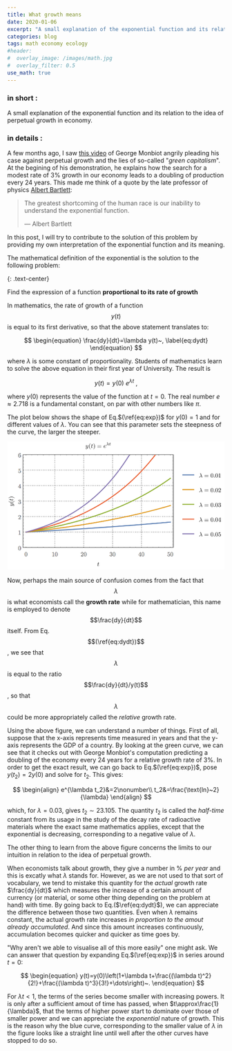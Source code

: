 ```yaml
---
title: What growth means
date: 2020-01-06
excerpt: "A small explanation of the exponential function and its relation to the idea of perpetual growth."
categories: blog
tags: math economy ecology
#header:
#  overlay_image: /images/math.jpg
#  overlay_filter: 0.5
use_math: true
---
```


### in short :

A small explanation of the exponential function and its relation to the idea of perpetual growth in economy.

### in details :

A few months ago, I saw [this video](https://www.youtube.com/watch?v=-eljw9qoNAo) of George Monbiot angrily pleading his case against perpetual growth and the lies of so-called "*green capitalism*". At the begining of his demonstration, he explains how the search for a modest rate of 3% growth in our economy leads to a doubling of production every 24 years. This made me think of a quote by the late professor of physics [Albert Bartlett](https://en.wikipedia.org/wiki/Albert_Allen_Bartlett):

> The greatest shortcoming of the human race is our inability to understand the exponential function.
>
> — Albert Bartlett 

In this post, I will try to contribute to the solution of this problem by providing my own interpretation of the exponential function and its meaning. 

The mathematical definition of the exponential is the solution to the following problem: 

{: .text-center}

Find the expression of a function **proportional to its rate of growth** 

In mathematics, the rate of growth of a function $$y(t)$$ is equal to its first derivative, so that the above statement translates to:


$$
\begin{equation}
\frac{dy}{dt}=\lambda y(t)~,
\label{eq:dydt}
\end{equation}
$$


where $\lambda$ is some constant of proportionality. Students of mathematics learn to solve the above equation in their first year of University. The result is 


$$
\begin{equation}
y(t)=y(0)~e^{\lambda t}~,
\label{eq:exp}
\end{equation}
$$


where $y(0)$ represents the value of the function at $t=0$. The real number $e\approx2.718$ is a fundamental constant, on par with other numbers like $\pi$. 

The plot below shows the shape of Eq.$(\ref{eq:exp})$ for $y(0)=1$ and for different values of $\lambda$. You can see that this parameter sets the steepness of the curve, the larger the steeper. 

![exponential function](/images/posts_data/exponential/exp.png)

Now, perhaps the main source of confusion comes from the fact that $$\lambda$$ is what economists call the **growth rate** while for mathematician, this name is employed to denote $$\frac{dy}{dt}$$ itself. From Eq.$$(\ref{eq:dydt})$$, we see that $$\lambda$$ is equal to the ratio $$\frac{dy}{dt}/y(t)$$, so that $$\lambda$$ could be more appropriately called the *relative* growth rate. 

Using the above figure, we can understand a number of things. First of all, suppose that the x-axis represents time measured in years and that the y-axis represents the GDP of a country. By looking at the green curve, we can see that it checks out with George Monbiot's computation predicting a doubling of the economy every 24 years for a relative growth rate of 3%. In order to get the exact result, we can go back to Eq.$(\ref{eq:exp})$, pose $y(t_2)=2y(0)$ and solve for $t_2$. This gives:


$$
\begin{align}
e^{\lambda t_2}&=2\nonumber\\
t_2&=\frac{\text{ln}~2}{\lambda}
\end{align}
$$


which, for $\lambda=0.03$, gives $t_2\sim23.105$. The quantity $t_2$ is called the *half-time* constant from its usage in the study of the decay rate of radioactive materials where the exact same mathematics applies, except that the exponential is decreasing, corresponding to a negative value of $\lambda$.

The other thing to learn from the above figure concerns the limits to our intuition in relation to the idea of perpetual growth. 

When economists talk about growth, they give a number in % *per year* and this is excatly what $\lambda$ stands for. However, as we are not used to that sort of vocabulary, we tend to mistake this quantity for the *actual* growth rate $\frac{dy}{dt}$ which measures the increase of a certain amount of currency (or material, or some other thing depending on the problem at hand) with time. By going back to Eq.($\ref{eq:dydt}$), we can appreciate the difference between those two quantities. Even when $\lambda$ remains constant, the actual growth rate increases *in proportion to the amout already accumulated*. And since this amount increases continuously, accumulation becomes quicker and quicker as time goes by.

"Why aren't we able to visualise all of this more easily" one might ask. We can answer that question by expanding Eq.$(\ref{eq:exp})$ in series around $t=0$:


$$
\begin{equation}
y(t)=y(0)\left(1+\lambda t+\frac{(\lambda t)^2}{2!}+\frac{(\lambda t)^3}{3!}+\dots\right)~.
\end{equation}
$$


For $\lambda t<1$, the terms of the series become smaller with increasing powers. It is only after a sufficient amout of time has passed, when $t\approx\frac{1}{\lambda}$, that the terms of higher power start to dominate over those of smaller power and we can appreciate the *exponential* nature of growth. This is the reason why the blue curve, corresponding to the smaller value of $\lambda$ in the figure looks like a straight line until well after the other curves have stopped to do so. 